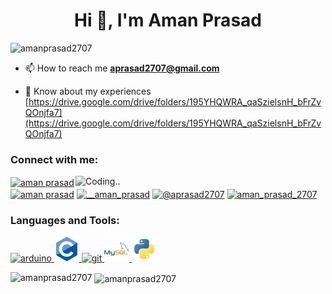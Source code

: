 <h1 align="center">Hi 👋, I'm Aman Prasad</h1>
<p align="left"> <img src="https://komarev.com/ghpvc/?username=amanprasad2707&label=Profile%20views&color=0e75b6&style=flat" alt="amanprasad2707" /> </p>

- 📫 How to reach me **aprasad2707@gmail.com**

- 📄 Know about my experiences [https://drive.google.com/drive/folders/195YHQWRA_qaSzielsnH_bFrZvQOnjfa7](https://drive.google.com/drive/folders/195YHQWRA_qaSzielsnH_bFrZvQOnjfa7)

<h3 align="left">Connect with me:</h3>
<img src="https://user-images.githubusercontent.com/55389276/140866485-8fb1c876-9a8f-4d6a-98dc-08c4981eaf70.gif" alt="Coding.." align="right" width="400">
<p align="left">
<a href="https://linkedin.com/in/amanprasad2707" target="blank"><img align="center" src="https://raw.githubusercontent.com/rahuldkjain/github-profile-readme-generator/master/src/images/icons/Social/linked-in-alt.svg" alt="aman prasad" height="30" width="40" /></a>
<a href="https://fb.com/aman prasad" target="blank"><img align="center" src="https://raw.githubusercontent.com/rahuldkjain/github-profile-readme-generator/master/src/images/icons/Social/facebook.svg" alt="aman prasad" height="30" width="40" /></a>
<a href="https://instagram.com/__aman_prasad" target="blank"><img align="center" src="https://raw.githubusercontent.com/rahuldkjain/github-profile-readme-generator/master/src/images/icons/Social/instagram.svg" alt="__aman_prasad" height="30" width="40" /></a>
<a href="https://www.hackerrank.com/@aprasad2707" target="blank"><img align="center" src="https://raw.githubusercontent.com/rahuldkjain/github-profile-readme-generator/master/src/images/icons/Social/hackerrank.svg" alt="@aprasad2707" height="30" width="40" /></a>
<a href="https://www.leetcode.com/aman_prasad_2707" target="blank"><img align="center" src="https://raw.githubusercontent.com/rahuldkjain/github-profile-readme-generator/master/src/images/icons/Social/leet-code.svg" alt="aman_prasad_2707" height="30" width="40" /></a>
</p>

<h3 align="left">Languages and Tools:</h3>
<p align="left"> <a href="https://www.arduino.cc/" target="_blank" rel="noreferrer"> <img src="https://cdn.worldvectorlogo.com/logos/arduino-1.svg" alt="arduino" width="40" height="40"/> </a> <a href="https://www.cprogramming.com/" target="_blank" rel="noreferrer"> <img src="https://raw.githubusercontent.com/devicons/devicon/master/icons/c/c-original.svg" alt="c" width="40" height="40"/> </a> <a href="https://git-scm.com/" target="_blank" rel="noreferrer"> <img src="https://www.vectorlogo.zone/logos/git-scm/git-scm-icon.svg" alt="git" width="40" height="40"/> </a> <a href="https://www.mysql.com/" target="_blank" rel="noreferrer"> <img src="https://raw.githubusercontent.com/devicons/devicon/master/icons/mysql/mysql-original-wordmark.svg" alt="mysql" width="40" height="40"/> </a> <a href="https://www.python.org" target="_blank" rel="noreferrer"> <img src="https://raw.githubusercontent.com/devicons/devicon/master/icons/python/python-original.svg" alt="python" width="40" height="40"/> </a> </p>

<p><img align="left" src="https://github-readme-stats.vercel.app/api/top-langs?username=amanprasad2707&show_icons=true&locale=en&layout=compact" alt="amanprasad2707" /></p>

<p>&nbsp;<img align="center" src="https://github-readme-stats.vercel.app/api?username=amanprasad2707&show_icons=true&locale=en" alt="amanprasad2707" /></p>
